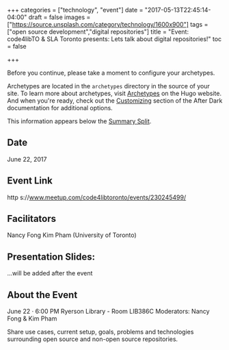 +++
categories = ["technology", "event"]
date = "2017-05-13T22:45:14-04:00"
draft = false
images = ["https://source.unsplash.com/category/technology/1600x900"]
tags = ["open source development","digital repositories"]
title = "Event: code4libTO & SLA Toronto presents: Lets talk about digital repositories!"
toc = false

+++

Before you continue, please take a moment to configure your archetypes.

Archetypes are located in the `archetypes` directory in the source of your site. To learn more about archetypes, visit [Archetypes](https://gohugo.io/content/archetypes/) on the Hugo website. And when you're ready, check out the [Customizing](https://comfusion.github.io/after-dark/#customizing) section of the After Dark documentation for additional options.

<!--more-->
This information appears below the [Summary Split](https://gohugo.io/content/summaries/).


## Date

June 22, 2017

## Event Link

http
s://www.meetup.com/code4libtoronto/events/230245499/
## Facilitators

Nancy Fong
Kim Pham (University of Toronto)

## Presentation Slides:

...will be added after the event

## About the Event

June 22 · 6:00 PM
Ryerson Library - Room LIB386C
Moderators: Nancy Fong & Kim Pham

Share use cases, current setup, goals, problems and technologies surrounding open source and non-open source repositories.
